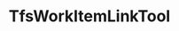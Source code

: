 ---
optionsClassName: TfsWorkItemLinkToolOptions
optionsClassFullName: MigrationTools.Tools.TfsWorkItemLinkToolOptions
configurationSamples:
- name: default
  description: 
  code: >-
    {
      "MigrationTools": {
        "CommonTools": {
          "TfsWorkItemLinkTool": {
            "Enabled": "True",
            "FilterIfLinkCountMatches": "True",
            "SaveAfterEachLinkIsAdded": "False"
          }
        }
      }
    }
  sampleFor: MigrationTools.Tools.TfsWorkItemLinkToolOptions
- name: Classic
  description: 
  code: >-
    {
      "$type": "TfsWorkItemLinkToolOptions",
      "FilterIfLinkCountMatches": true,
      "SaveAfterEachLinkIsAdded": false,
      "Enabled": true
    }
  sampleFor: MigrationTools.Tools.TfsWorkItemLinkToolOptions
description: missng XML code comments
className: TfsWorkItemLinkTool
typeName: Tools
architecture: v1
options:
- parameterName: Enabled
  type: Boolean
  description: missng XML code comments
  defaultValue: missng XML code comments
- parameterName: FilterIfLinkCountMatches
  type: Boolean
  description: Skip validating links if the number of links in the source and the target matches!
  defaultValue: missng XML code comments
- parameterName: SaveAfterEachLinkIsAdded
  type: Boolean
  description: Save the work item after each link is added. This will slow the migration as it will cause many saves to the TFS database.
  defaultValue: false
status: missng XML code comments
processingTarget: missng XML code comments
classFile: /src/MigrationTools.Clients.AzureDevops.ObjectModel/Tools/TfsWorkItemLinkTool.cs
optionsClassFile: /src/MigrationTools.Clients.AzureDevops.ObjectModel/Tools/TfsWorkItemLinkToolOptions.cs

redirectFrom:
- /Reference/v1/Tools/TfsWorkItemLinkToolOptions/
layout: reference
toc: true
permalink: /Reference/Tools/TfsWorkItemLinkTool/
title: TfsWorkItemLinkTool
categories:
- Tools
- v1
topics:
- topic: notes
  path: /Tools/TfsWorkItemLinkTool-notes.md
  exists: false
  markdown: ''
- topic: introduction
  path: /Tools/TfsWorkItemLinkTool-introduction.md
  exists: false
  markdown: ''

---